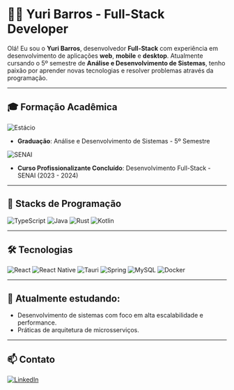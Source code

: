 # 👨‍💻 Yuri Barros - Full-Stack Developer

Olá! Eu sou o **Yuri Barros**, desenvolvedor **Full-Stack** com experiência em desenvolvimento de aplicações **web**, **mobile** e **desktop**. Atualmente cursando o 5º semestre de **Análise e Desenvolvimento de Sistemas**, tenho paixão por aprender novas tecnologias e resolver problemas através da programação.

---

## 🎓 Formação Acadêmica
![Estácio](https://img.shields.io/badge/Estácio-005BAC?style=for-the-badge&logoColor=white&labelColor=005BAC)
- **Graduação**: Análise e Desenvolvimento de Sistemas - 5º Semestre

![SENAI](https://img.shields.io/badge/SENAI-CC0000?style=for-the-badge&logoColor=white&labelColor=CC0000)
- **Curso Profissionalizante Concluído**: Desenvolvimento Full-Stack - SENAI (2023 - 2024)

---

## 🚀 Stacks de Programação
![TypeScript](https://img.shields.io/badge/TypeScript-3178C6?style=for-the-badge&logo=typescript&logoColor=white)
![Java](https://img.shields.io/badge/Java-007396?style=for-the-badge&logo=java&logoColor=white)
![Rust](https://img.shields.io/badge/Rust-000000?style=for-the-badge&logo=rust&logoColor=white)
![Kotlin](https://img.shields.io/badge/Kotlin-0095D5?style=for-the-badge&logo=kotlin&logoColor=white)

---

## 🛠️ Tecnologias
![React](https://img.shields.io/badge/React-20232A?style=for-the-badge&logo=react&logoColor=61DAFB)
![React Native](https://img.shields.io/badge/React_Native-20232A?style=for-the-badge&logo=react&logoColor=61DAFB)
![Tauri](https://img.shields.io/badge/Tauri-FFC131?style=for-the-badge&logo=tauri&logoColor=white)
![Spring](https://img.shields.io/badge/Spring-6DB33F?style=for-the-badge&logo=spring&logoColor=white)
![MySQL](https://img.shields.io/badge/MySQL-4479A1?style=for-the-badge&logo=mysql&logoColor=white)
![Docker](https://img.shields.io/badge/Docker-2496ED?style=for-the-badge&logo=docker&logoColor=white)

---

## 🌱 Atualmente estudando:
- Desenvolvimento de sistemas com foco em alta escalabilidade e performance.
- Práticas de arquitetura de microsserviços.

---

## 📫 Contato

[![LinkedIn](https://img.shields.io/badge/LinkedIn-Yuri_Barros-0077B5?style=for-the-badge&logo=linkedin&logoColor=white)](https://www.linkedin.com/in/yuri-barros-b3461a239) 
